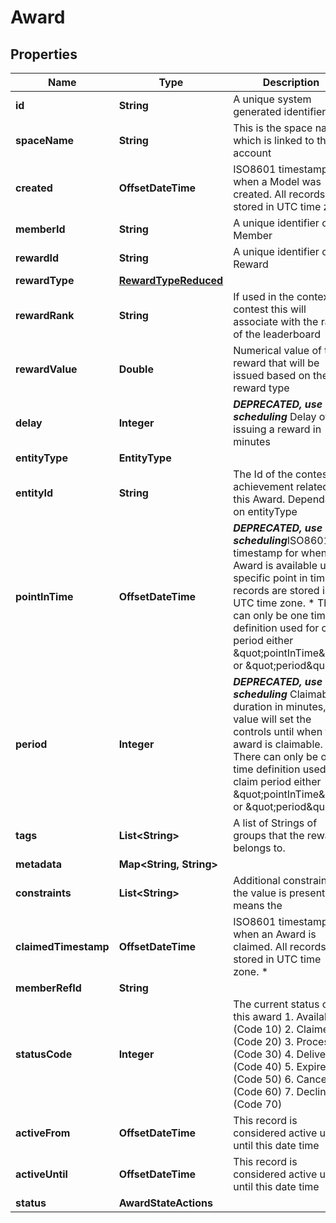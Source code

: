 

# Award


## Properties

Name | Type | Description | Notes
------------ | ------------- | ------------- | -------------
**id** | **String** | A unique system generated identifier | 
**spaceName** | **String** | This is the space name which is linked to the account | 
**created** | **OffsetDateTime** | ISO8601 timestamp for when a Model was created. All records are stored in UTC time zone | 
**memberId** | **String** | A unique identifier of a Member | 
**rewardId** | **String** | A unique identifier of a Reward | 
**rewardType** | [**RewardTypeReduced**](RewardTypeReduced.md) |  | 
**rewardRank** | **String** | If used in the context of contest this will associate with the rank of the leaderboard | 
**rewardValue** | **Double** | Numerical value of the reward that will be issued based on the reward type | 
**delay** | **Integer** | ***DEPRECATED, use scheduling*** Delay of issuing a reward in minutes |  [optional]
**entityType** | **EntityType** |  | 
**entityId** | **String** | The Id of the contest or achievement related to this Award. Dependant on entityType | 
**pointInTime** | **OffsetDateTime** | ***DEPRECATED, use scheduling***ISO8601 timestamp for when an Award is available until a specific point in time. All records are stored in UTC time zone. * There can only be one time definition used for claim period either \&quot;pointInTime\&quot; or \&quot;period\&quot; |  [optional]
**period** | **Integer** | ***DEPRECATED, use scheduling*** Claimable duration in minutes, this value will set the controls until when the award is claimable. * There can only be one time definition used for claim period either \&quot;pointInTime\&quot; or \&quot;period\&quot; |  [optional]
**tags** | **List&lt;String&gt;** | A list of Strings of groups that the reward belongs to. |  [optional]
**metadata** | **Map&lt;String, String&gt;** |  |  [optional]
**constraints** | **List&lt;String&gt;** | Additional constraints, if the value is present it means the | 
**claimedTimestamp** | **OffsetDateTime** | ISO8601 timestamp for when an Award is claimed. All records are stored in UTC time zone. * |  [optional]
**memberRefId** | **String** |  |  [optional]
**statusCode** | **Integer** | The current status of this award  1. Available (Code 10) 2. Claimed (Code 20) 3. Processing (Code 30) 4. Delivered  (Code 40) 5. Expired  (Code 50) 6. Cancelled (Code 60) 7. Declined  (Code 70) |  [optional]
**activeFrom** | **OffsetDateTime** | This record is considered active up until this date time |  [optional]
**activeUntil** | **OffsetDateTime** | This record is considered active up until this date time |  [optional]
**status** | **AwardStateActions** |  |  [optional]



